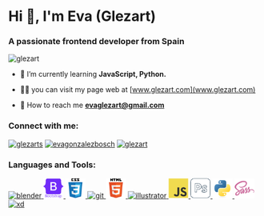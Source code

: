 <h1 align="left">Hi 👋, I'm Eva (Glezart)</h1>
<h3 align="left">A passionate frontend developer from Spain</h3>

<p align="left"> <img src="https://komarev.com/ghpvc/?username=glezart&label=Profile%20views&color=0e75b6&style=flat" alt="glezart" /> </p>

- 🌱 I’m currently learning **JavaScript, Python.**

- 👩‍💻 you can visit my page web at [www.glezart.com](www.glezart.com)

- 💌 How to reach me **evaglezart@gmail.com**

<h3 align="left">Connect with me:</h3>
<p align="left">
<a href="https://codepen.io/glezarts" target="blank"><img align="center" src="https://cdn.jsdelivr.net/npm/simple-icons@3.0.1/icons/codepen.svg" alt="glezarts" height="30" width="40" /></a>
<a href="https://linkedin.com/in/evagonzalezbosch" target="blank"><img align="center" src="https://cdn.jsdelivr.net/npm/simple-icons@3.0.1/icons/linkedin.svg" alt="evagonzalezbosch" height="30" width="40" /></a>
<a href="https://www.behance.net/glezart" target="blank"><img align="center" src="https://cdn.jsdelivr.net/npm/simple-icons@3.0.1/icons/behance.svg" alt="glezart" height="30" width="40" /></a>
</p>

<h3 align="left">Languages and Tools:</h3>
<p align="left"> <a href="https://www.blender.org/" target="_blank"> <img src="https://download.blender.org/branding/community/blender_community_badge_white.svg" alt="blender" width="40" height="40"/> </a> <a href="https://getbootstrap.com" target="_blank"> <img src="https://raw.githubusercontent.com/devicons/devicon/master/icons/bootstrap/bootstrap-plain-wordmark.svg" alt="bootstrap" width="40" height="40"/> </a> <a href="https://www.w3schools.com/css/" target="_blank"> <img src="https://raw.githubusercontent.com/devicons/devicon/master/icons/css3/css3-original-wordmark.svg" alt="css3" width="40" height="40"/> </a> <a href="https://git-scm.com/" target="_blank"> <img src="https://www.vectorlogo.zone/logos/git-scm/git-scm-icon.svg" alt="git" width="40" height="40"/> </a> <a href="https://www.w3.org/html/" target="_blank"> <img src="https://raw.githubusercontent.com/devicons/devicon/master/icons/html5/html5-original-wordmark.svg" alt="html5" width="40" height="40"/> </a> <a href="https://www.adobe.com/in/products/illustrator.html" target="_blank"> <img src="https://www.vectorlogo.zone/logos/adobe_illustrator/adobe_illustrator-icon.svg" alt="illustrator" width="40" height="40"/> </a> <a href="https://developer.mozilla.org/en-US/docs/Web/JavaScript" target="_blank"> <img src="https://raw.githubusercontent.com/devicons/devicon/master/icons/javascript/javascript-original.svg" alt="javascript" width="40" height="40"/> </a> <a href="https://www.photoshop.com/en" target="_blank"> <img src="https://raw.githubusercontent.com/devicons/devicon/master/icons/photoshop/photoshop-line.svg" alt="photoshop" width="40" height="40"/> </a> <a href="https://www.python.org" target="_blank"> <img src="https://raw.githubusercontent.com/devicons/devicon/master/icons/python/python-original.svg" alt="python" width="40" height="40"/> </a> <a href="https://sass-lang.com" target="_blank"> <img src="https://raw.githubusercontent.com/devicons/devicon/master/icons/sass/sass-original.svg" alt="sass" width="40" height="40"/> </a> <a href="https://www.adobe.com/products/xd.html" target="_blank"> <img src="https://cdn.worldvectorlogo.com/logos/adobe-xd.svg" alt="xd" width="40" height="40"/> </a> </p>


